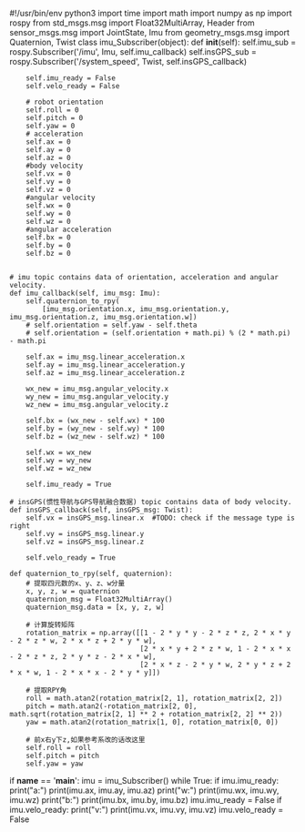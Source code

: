 #!/usr/bin/env python3 
import time
import math
import numpy as np
import rospy
from std_msgs.msg import Float32MultiArray, Header
from sensor_msgs.msg import JointState, Imu
from geometry_msgs.msg import Quaternion, Twist
class imu_Subscriber(object):
    def __init__(self):
        self.imu_sub = rospy.Subscriber('/imu', Imu, self.imu_callback)
        self.insGPS_sub = rospy.Subscriber('/system_speed', Twist, self.insGPS_callback)

        self.imu_ready = False
        self.velo_ready = False

        # robot orientation
        self.roll = 0
        self.pitch = 0
        self.yaw = 0
        # acceleration
        self.ax = 0
        self.ay = 0
        self.az = 0
        #body velocity
        self.vx = 0
        self.vy = 0
        self.vz = 0
        #angular velocity
        self.wx = 0
        self.wy = 0
        self.wz = 0
        #angular acceleration
        self.bx = 0
        self.by = 0
        self.bz = 0


    # imu topic contains data of orientation, acceleration and angular velocity.
    def imu_callback(self, imu_msg: Imu):
        self.quaternion_to_rpy(
            [imu_msg.orientation.x, imu_msg.orientation.y, imu_msg.orientation.z, imu_msg.orientation.w])
        # self.orientation = self.yaw - self.theta
        # self.orientation = (self.orientation + math.pi) % (2 * math.pi) - math.pi

        self.ax = imu_msg.linear_acceleration.x
        self.ay = imu_msg.linear_acceleration.y
        self.az = imu_msg.linear_acceleration.z

        wx_new = imu_msg.angular_velocity.x
        wy_new = imu_msg.angular_velocity.y
        wz_new = imu_msg.angular_velocity.z 

        self.bx = (wx_new - self.wx) * 100
        self.by = (wy_new - self.wy) * 100
        self.bz = (wz_new - self.wz) * 100

        self.wx = wx_new
        self.wy = wy_new
        self.wz = wz_new
       
        self.imu_ready = True

    # insGPS(惯性导航与GPS导航融合数据) topic contains data of body velocity.
    def insGPS_callback(self, insGPS_msg: Twist):
        self.vx = insGPS_msg.linear.x  #TODO: check if the message type is right
        self.vy = insGPS_msg.linear.y
        self.vz = insGPS_msg.linear.z

        self.velo_ready = True

    def quaternion_to_rpy(self, quaternion):
        # 提取四元数的x、y、z、w分量
        x, y, z, w = quaternion
        quaternion_msg = Float32MultiArray()
        quaternion_msg.data = [x, y, z, w]

        # 计算旋转矩阵
        rotation_matrix = np.array([[1 - 2 * y * y - 2 * z * z, 2 * x * y - 2 * z * w, 2 * x * z + 2 * y * w],
                                    [2 * x * y + 2 * z * w, 1 - 2 * x * x - 2 * z * z, 2 * y * z - 2 * x * w],
                                    [2 * x * z - 2 * y * w, 2 * y * z + 2 * x * w, 1 - 2 * x * x - 2 * y * y]])

        # 提取RPY角
        roll = math.atan2(rotation_matrix[2, 1], rotation_matrix[2, 2])
        pitch = math.atan2(-rotation_matrix[2, 0], math.sqrt(rotation_matrix[2, 1] ** 2 + rotation_matrix[2, 2] ** 2))
        yaw = math.atan2(rotation_matrix[1, 0], rotation_matrix[0, 0])

        # 前x右y下z,如果参考系改的话改这里
        self.roll = roll
        self.pitch = pitch
        self.yaw = yaw

if __name__ == '__main__':
    imu = imu_Subscriber()
    while True:
        if imu.imu_ready:
            print("a:")
            print(imu.ax, imu.ay, imu.az)
            print("w:")
            print(imu.wx, imu.wy, imu.wz)
            print("b:")
            print(imu.bx, imu.by, imu.bz)
            imu.imu_ready = False
        if imu.velo_ready:
            print("v:")
            print(imu.vx, imu.vy, imu.vz)
            imu.velo_ready = False